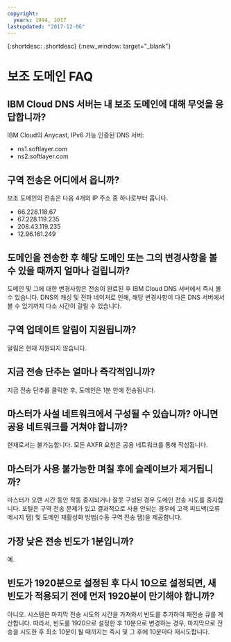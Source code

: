 ```yaml
---
copyright:
  years: 1994, 2017
lastupdated: "2017-12-06"
---
```


{:shortdesc: .shortdesc}
{:new_window: target="_blank"}

# 보조 도메인 FAQ

## IBM Cloud DNS 서버는 내 보조 도메인에 대해 무엇을 응답합니까? 

IBM Cloud의 Anycast, IPv6 가능 인증된 DNS 서버:

 * ns1.softlayer.com
 * ns2.softlayer.com

## 구역 전송은 어디에서 옵니까? 

보조 도메인의 전송은 다음 4개의 IP 주소 중 하나로부터 옵니다. 

  * 66.228.118.67
  * 67.228.119.235
  * 208.43.119.235
  * 12.96.161.249

## 도메인을 전송한 후 해당 도메인 또는 그의 변경사항을 볼 수 있을 때까지 얼마나 걸립니까? 

도메인 및 그에 대한 변경사항은 전송이 완료된 후 IBM Cloud DNS 서버에서 즉시 볼 수 있습니다. DNS의 캐싱 및 전파 네이처로 인해, 해당 변경사항이 다른 DNS 서버에서 볼 수 있기까지 다소 시간이 걸릴 수 있습니다.   

## 구역 업데이트 알림이 지원됩니까? 

알림은 현재 지원되지 않습니다. 

## 지금 전송 단추는 얼마나 즉각적입니까? 

지금 전송 단추를 클릭한 후, 도메인은 1분 안에 전송됩니다. 

## 마스터가 사설 네트워크에서 구성될 수 있습니까? 아니면 공용 네트워크를 거쳐야 합니까? 

현재로서는 불가능합니다. 모든 AXFR 요청은 공용 네트워크를 통해 작성됩니다. 

## 마스터가 사용 불가능한 며칠 후에 슬레이브가 제거됩니까? 

마스터가 오랜 시간 동안 작동 중지되거나 잘못 구성된 경우 도메인 전송 시도를 중지합니다. 포털은 구역 전송 문제가 있고 결과적으로 사용 안되는 경우에 고객 피드백(오류 메시지 탭) 및 도메인 재활성화 방법(수동 구역 전송 탭)을 제공합니다. 

## 가장 낮은 전송 빈도가 1분입니까? 

예. 

## 빈도가 1920분으로 설정된 후 다시 10으로 설정되면, 새 빈도가 적용되기 전에 먼저 1920분이 만기해야 합니까? 

아니오. 시스템은 마지막 전송 시도의 시간을 가져와서 빈도를 추가하여 재전송 큐를 계산합니다. 따라서, 빈도를 1920으로 설정한 후 10분으로 변경하는 경우, 마지막으로 전송을 시도한 후 최소 10분이 될 때까지는 즉시 및 그 후에 10분마다 재시도합니다. 
